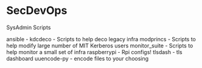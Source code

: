 # SecDevOps
SysAdmin Scripts

ansible - 
kdcdeco - Scripts to help deco legacy infra
modprincs - Scripts to help modify large number of MIT Kerberos users
monitor_suite - Scripts to help monitor a small set of infra
raspberrypi - Rpi configs!
tlsdash - tls dashboard 
uuencode-py - encode files to your choosing

